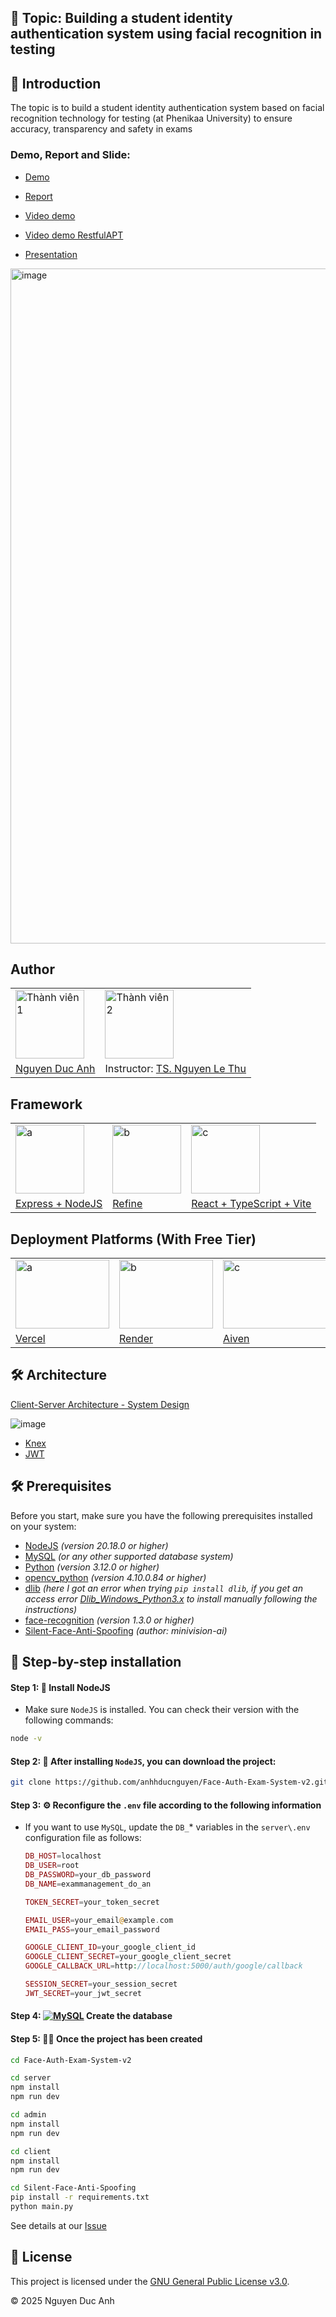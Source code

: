 ## 🚀 Topic: **Building a student identity authentication system using facial recognition in testing**

## 🌟 Introduction

The topic is to build a student identity authentication system based on facial recognition technology for testing (at Phenikaa University) to ensure accuracy, transparency and safety in exams

### Demo, Report and Slide:

- [Demo](https://graduation-project-g77v.vercel.app/)

- [Report](https://drive.google.com/drive/folders/1McMyjsh_j6sM73bt2YO14lyoNT0qciUn?usp=sharing)
  
- [Video demo]()

- [Video demo RestfulAPT]()

- [Presentation]()

<img width="863" height="1080" alt="image" src="https://github.com/user-attachments/assets/7106414b-7ec9-42ad-b6c8-2a3e42f2d099" />


## Author
<table>
  <tr>
    <td><img src="https://github.com/user-attachments/assets/f50ae9b1-d56b-4ab6-b8d5-577bffdc9f15" alt="Thành viên 1"  height="110" /></td>
    <!-- <td><img src="https://avatars.githubusercontent.com/u/140246455?v=4" alt="Thành viên 1"  height="110" /></td> -->
    <td><img src="https://avatars.githubusercontent.com/u/165644902?v=4" alt="Thành viên 2"  height="110" /></td>
  <!-- <td><img src="https://i.ytimg.com/vi/g5Vki3T8clw/maxresdefault.jpg" alt="Product"  height="110" /></td> -->
  </tr>

  <tr>
    <td>
        <a href="https://github.com/anhhducnguyen" target="_blank">Nguyen Duc Anh</a>
    </td>
    <td>Instructor:
      <a href="https://github.com/lethunguyen" target="_blank">TS. Nguyen Le Thu</a>
    </td>
  </tr>
</table>

## Framework

<table>
  <tr>
    <td><img src="https://encrypted-tbn0.gstatic.com/images?q=tbn:ANd9GcT5tzpUX3l9HzU3Mky3pyyEOvfvELBsmn3PlQ&s" alt="a"  height="110" /></td>
    <td><img src="https://avatars.githubusercontent.com/u/104967037?s=280&v=4" alt="b"  height="110" /></td>
    <td><img src="https://miro.medium.com/v2/resize:fit:1400/1*poaGV4iICp06Q-yTlA2g_g.png" alt="c"  height="110" /></td>
  </tr>

  <tr>
    <td>
        <a href="https://expressjs.com/" target="_blank">Express + NodeJS</a>
    </td>
    <td>
      <a href="https://refine.dev/" target="_blank">Refine</a>
    </td>
    <td>
      <a href="https://vite.dev/guide/" target="_blank">React + TypeScript + Vite</a>
    </td>
  </tr>
</table>

## Deployment Platforms (With Free Tier)

<table>
  <tr>
    <td><img src="https://logowik.com/content/uploads/images/vercel1868.jpg" alt="a" width="150" height="110" /></td>
    <td><img src="https://www.bvp.com/assets/uploads/2023/06/portfolio-render-updated.png" alt="b" width="150" height="110" /></td>
    <td><img src="https://d15shllkswkct0.cloudfront.net/wp-content/blogs.dir/1/files/2022/05/Aiven-logo.jpg" alt="c"  width="170" height="110" /></td>
    <td><img src="https://redis.io/wp-content/uploads/2024/04/Logotype.svg?auto=webp&quality=85,75&width=120" alt="c" width="150" height="110" /></td>
  </tr>

  <tr>
    <td>
        <a href="https://vercel.com/" target="_blank">Vercel</a>
    </td>
    <td>
      <a href="https://render.com/" target="_blank">Render</a>
    </td>
    <td>
      <a href="https://aiven.io/" target="_blank">Aiven</a>
    </td>
     <td>
      <a href="https://redis.io/" target="_blank">Redis</a>
    </td>
  </tr>
</table>

## 🛠️ Architecture

[Client-Server Architecture - System Design](https://www.geeksforgeeks.org/system-design/client-server-architecture-system-design/)

![image](https://github.com/user-attachments/assets/2f98fd2e-1728-4298-9354-58efb40fbca9)

- [Knex](https://knexjs.org/)
- [JWT](https://jwt.io/)

## 🛠️ Prerequisites
Before you start, make sure you have the following prerequisites installed on your system:

- [NodeJS](https://nodejs.org/en/download) _(version 20.18.0 or higher)_
- [MySQL](https://www.mysql.com/downloads/) _(or any other supported database system)_
- [Python](https://www.python.org/) _(version 3.12.0 or higher)_
- [opencv_python](https://opencv.org/) _(version 4.10.0.84 or higher)_
- [dlib](https://github.com/davisking/dlib) _(here I got an error when trying `pip install dlib`, if you get an access error [Dlib_Windows_Python3.x](https://github.com/z-mahmud22/Dlib_Windows_Python3.x) to install manually following the instructions)_
- [face-recognition](https://github.com/ageitgey/face_recognition) _(version 1.3.0 or higher)_
- [Silent-Face-Anti-Spoofing](https://github.com/minivision-ai/Silent-Face-Anti-Spoofing) _(author: minivision-ai)_

## 🔧 Step-by-step installation
#### **Step 1**: 🚀 Install NodeJS

- Make sure `NodeJS` is installed. You can check their version with the following commands:

```bash
node -v
```

#### **Step 2**: 📁 After installing `NodeJS`, you can download the project:

```bash
git clone https://github.com/anhhducnguyen/Face-Auth-Exam-System-v2.git
```

#### **Step 3**: ⚙️ Reconfigure the `.env` file according to the following information
- If you want to use `MySQL`, update the `DB_`* variables in the `server\.env` configuration file as follows:
  
    ```php
    DB_HOST=localhost
    DB_USER=root
    DB_PASSWORD=your_db_password
    DB_NAME=exammanagement_do_an

    TOKEN_SECRET=your_token_secret

    EMAIL_USER=your_email@example.com	
    EMAIL_PASS=your_email_password

    GOOGLE_CLIENT_ID=your_google_client_id
    GOOGLE_CLIENT_SECRET=your_google_client_secret
    GOOGLE_CALLBACK_URL=http://localhost:5000/auth/google/callback

    SESSION_SECRET=your_session_secret
    JWT_SECRET=your_jwt_secret
    ```


#### **Step 4**: <a href="#"><img alt="MySQL" src="https://img.shields.io/badge/MySQL-4479A1.svg?logo=MySQL&logoColor=white"></a> Create the database

#### **Step 5**: 🏃‍♂️ Once the project has been created

```bash
cd Face-Auth-Exam-System-v2
```

```bash
cd server
npm install
npm run dev 
```

```bash
cd admin
npm install
npm run dev 
```

```bash
cd client
npm install
npm run dev 
```

```bash
cd Silent-Face-Anti-Spoofing
pip install -r requirements.txt
python main.py
```



See details at our [Issue](https://github.com/anhhducnguyen/Face-Auth-Exam-System-v2/issues/1)

## 📄 License

This project is licensed under the [GNU General Public License v3.0](https://www.gnu.org/licenses/gpl-3.0.html).

© 2025 Nguyen Duc Anh




